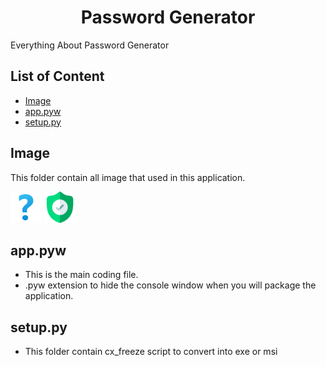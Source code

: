 <div align="center">
  <h1>Password Generator</h1>
</div>
Everything About Password Generator

## List of Content
* [Image](#Image)
* [app.pyw](#app.pyw)
* [setup.py](#setup.py)

## Image
This folder contain all image that used in this application.
<div align="center">
  <p align="left">
<img src="https://github.com/mpritamp/Password-Generator/blob/master/Image/icons8-question-mark-96.png" height="50">
<img src="https://github.com/mpritamp/Password-Generator/blob/master/Image/shield.png" height="50">
  </p>
</div>

## app.pyw
* This is the main coding file.
* .pyw extension to hide the console window when you will package the application.

## setup.py
* This folder contain cx_freeze script to convert into exe or msi
